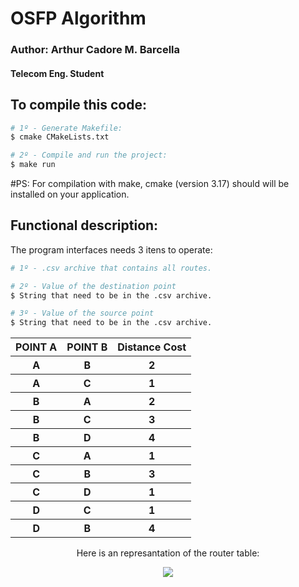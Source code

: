 # OSFP Algorithm

### Author: Arthur Cadore M. Barcella
#### Telecom Eng. Student



## To compile this code: 

```bash
# 1º - Generate Makefile: 
$ cmake CMakeLists.txt

# 2º - Compile and run the project: 
$ make run
```

#PS: For compilation with make, cmake (version 3.17) should will be installed on your application. 

## Functional description: 

The program interfaces needs 3 itens to operate: 

```bash
# 1º - .csv archive that contains all routes. 

# 2º - Value of the destination point
$ String that need to be in the .csv archive. 

# 3º - Value of the source point
$ String that need to be in the .csv archive. 

```
<table align="center">
  <tr>
    <th> POINT A</th>
    <th>POINT B</th>
    <th>Distance Cost</th>
  </tr>
  <tr>
    <th>A</th>
    <th>B</th>
    <th>2</th>
  </tr>
  <tr>
    <th>A</th>
    <th>C</th>
    <th>1</th>
  </tr>
  <tr>
    <th>B</th>
    <th>A</th>
    <th>2</th>
  </tr>
  <tr>
    <th>B</th>
    <th>C</th>
    <th>3</th>
  </tr>
  <tr>
    <th>B</th>
    <th>D</th>
    <th>4</th>
  </tr>
  <tr>
    <th>C</th>
    <th>A</th>
    <th>1</th>
  </tr>
  <tr>
    <th>C</th>
    <th>B</th>
    <th>3</th>
  </tr>
  <tr>
    <th>C</th>
    <th>D</th>
    <th>1</th>
  </tr>
  <tr>
    <th>D</th>
    <th>C</th>
    <th>1</th>
  </tr>
  <tr>
    <th>D</th>
    <th>B</th>
    <th>4</th>
  </tr>
</table>

<p align="center">Here is an represantation of the router table: </p>

<p align="center">
<img src="https://github.com/arthurcadore/ospf_algorithm_cpp/blob/main/map_diagram.png">
</p>


